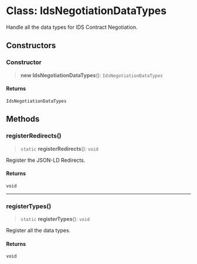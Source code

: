 # Class: IdsNegotiationDataTypes

Handle all the data types for IDS Contract Negotiation.

## Constructors

### Constructor

> **new IdsNegotiationDataTypes**(): `IdsNegotiationDataTypes`

#### Returns

`IdsNegotiationDataTypes`

## Methods

### registerRedirects()

> `static` **registerRedirects**(): `void`

Register the JSON-LD Redirects.

#### Returns

`void`

***

### registerTypes()

> `static` **registerTypes**(): `void`

Register all the data types.

#### Returns

`void`
